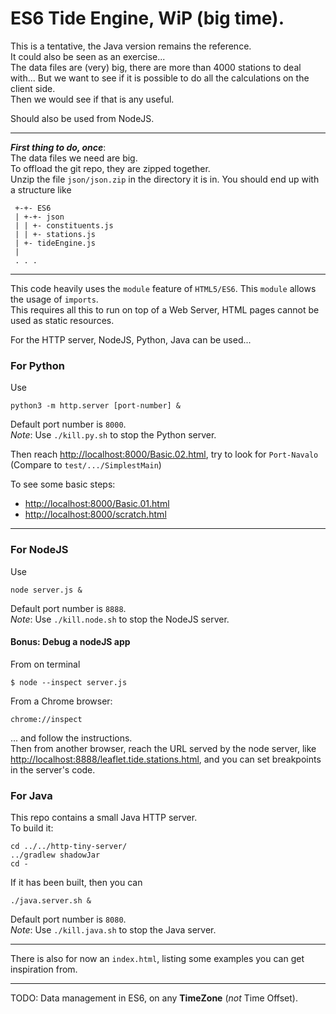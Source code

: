 # ES6 Tide Engine, WiP (big time).
This is a tentative, the Java version remains the reference.  
It could also be seen as an exercise...  
The data files are (very) big, there are more than 4000 stations to deal with... But we want to see if it is possible to
do all the calculations on the client side.  
Then we would see if that is any useful.

Should also be used from NodeJS.

---
**_First thing to do, once_**:   
The data files we need are big.  
To offload the git repo, they are zipped together.  
Unzip the file `json/json.zip` in the directory it is in. You should end up with a structure like
```
 +-+- ES6
 | +-+- json
 | | +- constituents.js
 | | +- stations.js
 | +- tideEngine.js
 |
 . . .
```
---

This code heavily uses the `module` feature of `HTML5/ES6`. 
This `module` allows the usage of `imports`.  
This requires all this to run on top of a Web Server, HTML pages cannot be used as static resources.

For the HTTP server, NodeJS, Python, Java can be used...

### For Python
Use
```
python3 -m http.server [port-number] &
```
Default port number is `8000`.  
_Note_: Use `./kill.py.sh` to stop the Python server.  

Then reach <http://localhost:8000/Basic.02.html>, try to look for `Port-Navalo`  
(Compare to `test/.../SimplestMain`)

To see some basic steps:
- <http://localhost:8000/Basic.01.html>
- <http://localhost:8000/scratch.html>

---
### For NodeJS
Use
```
node server.js &
```
Default port number is `8888`.  
_Note_: Use `./kill.node.sh` to stop the NodeJS server.

#### Bonus: Debug a nodeJS app
From on terminal
```
$ node --inspect server.js
```
From a Chrome browser:
```
chrome://inspect
```
... and follow the instructions.  
Then from another browser, reach the URL served by the node server, like <http://localhost:8888/leaflet.tide.stations.html>,
and you can set breakpoints in the server's code.

### For Java
This repo contains a small Java HTTP server.  
To build it:
```
cd ../../http-tiny-server/
../gradlew shadowJar
cd -
```
If it has been built, then you can 
```
./java.server.sh &
```
Default port number is `8080`.  
_Note_: Use `./kill.java.sh` to stop the Java server.

---
There is also for now an `index.html`, listing some examples you can get inspiration from.

---

TODO: Data management in ES6, on any **TimeZone** (_not_ Time Offset).
